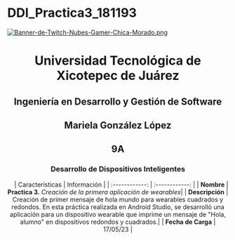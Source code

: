 # DDI_Practica3_181193

[![Banner-de-Twitch-Nubes-Gamer-Chica-Morado.png](https://i.postimg.cc/15q3LFXF/Banner-de-Twitch-Nubes-Gamer-Chica-Morado.png)](https://postimg.cc/MvzwBvyZ)

<div align="center">
  
# Universidad Tecnológica de Xicotepec de Juárez


## Ingeniería en Desarrollo y Gestión de Software
## Mariela González López
## 9A
### Desarrollo de Dispositivos Inteligentes

&nbsp;
&nbsp;
|  Características |  Información |
| :------------: | :------------: |
| **Nombre**  |  **Practica 3.** *Creación de la primera aplicación de wearables*|
| **Descripción**  | Creación de primer mensaje de hola mundo para wearables cuadrados y redondos. En esta práctica realizada en Android Studio, se desarrolló una aplicación para un dispositivo wearable que imprime un mensaje de "Hola, alumno" en dispositivos redondos y cuadrados.|
|  **Fecha de Carga** | 17/05/23  |
